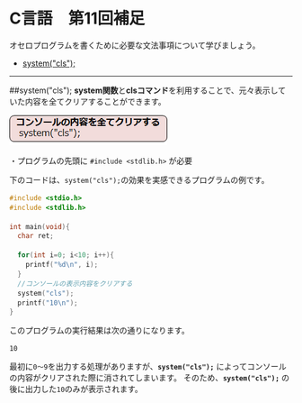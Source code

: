 # C言語　第11回補足
オセロプログラムを書くために必要な文法事項について学びましょう。
     
  -  [system("cls");](#system("cls");)   
---
##system("cls");
**system関数**と**clsコマンド**を利用することで、元々表示していた内容を全てクリアすることができます。

![](./img/pc_11+_1.png)

・プログラムの先頭に `#include <stdlib.h>` が必要

下のコードは、`system("cls");`の効果を実感できるプログラムの例です。

``` C
#include <stdio.h>
#include <stdlib.h>

int main(void){
  char ret;

  for(int i=0; i<10; i++){
    printf("%d\n", i);
  }
  //コンソールの表示内容をクリアする
  system("cls");
  printf("10\n");
}
```

このプログラムの実行結果は次の通りになります。

```
10
```

最初に`0～9`を出力する処理がありますが、**`system("cls");`** によってコンソールの内容がクリアされた際に消されてしまいます。
そのため、**`system("cls");`** の後に出力した`10`のみが表示されます。